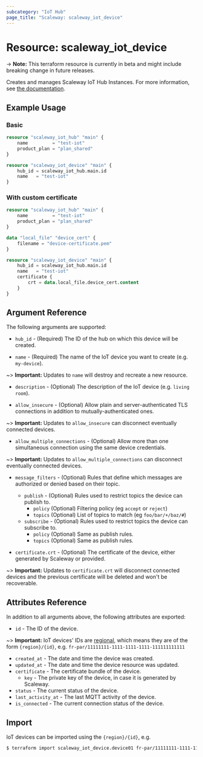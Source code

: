```yaml
---
subcategory: "IoT Hub"
page_title: "Scaleway: scaleway_iot_device"
---
```


# Resource: scaleway_iot_device

-> **Note:** This terraform resource is currently in beta and might include breaking change in future releases.

Creates and manages Scaleway IoT Hub Instances. For more information, see [the documentation](https://www.scaleway.com/en/developers/api/iot/).

## Example Usage

### Basic

```terraform
resource "scaleway_iot_hub" "main" {
    name         = "test-iot"
    product_plan = "plan_shared"
}

resource "scaleway_iot_device" "main" {
    hub_id = scaleway_iot_hub.main.id
    name   = "test-iot"
}
```

### With custom certificate

```terraform
resource "scaleway_iot_hub" "main" {
    name         = "test-iot"
    product_plan = "plan_shared"
}

data "local_file" "device_cert" {
    filename = "device-certificate.pem"
}

resource "scaleway_iot_device" "main" {
    hub_id = scaleway_iot_hub.main.id
    name   = "test-iot"
    certificate {
        crt = data.local_file.device_cert.content
    }
}
```

## Argument Reference

The following arguments are supported:

- `hub_id` - (Required) The ID of the hub on which this device will be created.

- `name` - (Required) The name of the IoT device you want to create (e.g. `my-device`).

~> **Important:** Updates to `name` will destroy and recreate a new resource.

- `description` - (Optional) The description of the IoT device (e.g. `living room`).

- `allow_insecure` - (Optional) Allow plain and server-authenticated TLS connections in addition to mutually-authenticated ones.

~> **Important:** Updates to `allow_insecure` can disconnect eventually connected devices.

- `allow_multiple_connections` - (Optional) Allow more than one simultaneous connection using the same device credentials.

~> **Important:** Updates to `allow_multiple_connections` can disconnect eventually connected devices.

- `message_filters` - (Optional) Rules that define which messages are authorized or denied based on their topic.
    - `publish` - (Optional) Rules used to restrict topics the device can publish to.
        - `policy` (Optional) Filtering policy (eg `accept` or `reject`)
        - `topics` (Optional) List of topics to match (eg `foo/bar/+/baz/#`)
    - `subscribe` - (Optional) Rules used to restrict topics the device can subscribe to.
        - `policy` (Optional) Same as publish rules.
        - `topics` (Optional) Same as publish rules.

- `certificate.crt` - (Optional) The certificate of the device, either generated by Scaleway or provided.

~> **Important:** Updates to `certificate.crt` will disconnect connected devices and the previous certificate will be deleted and won't be recoverable.

## Attributes Reference

In addition to all arguments above, the following attributes are exported:

- `id` - The ID of the device.

~> **Important:** IoT devices' IDs are [regional](../guides/regions_and_zones.md#resource-ids), which means they are of the form `{region}/{id}`, e.g. `fr-par/11111111-1111-1111-1111-111111111111`

- `created_at` - The date and time the device was created.
- `updated_at` - The date and time the device resource was updated.
- `certificate` - The certificate bundle of the device.
    - `key` - The private key of the device, in case it is generated by Scaleway.
- `status` - The current status of the device.
- `last_activity_at` - The last MQTT activity of the device.
- `is_connected` - The current connection status of the device.


## Import

IoT devices can be imported using the `{region}/{id}`, e.g.

```bash
$ terraform import scaleway_iot_device.device01 fr-par/11111111-1111-1111-1111-111111111111
```
